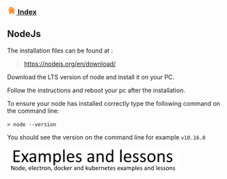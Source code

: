 ### [![Index](https://github.com/Roche-Olivier/help.windows10.nodejs.basics/blob/master/_content/_images/home.png "Index") Index](https://github.com/Roche-Olivier/help.windows10.nodejs.basics)

## NodeJs

The installation files can be found at :<br>
> https://nodejs.org/en/download/

Download the LTS version of node and install it on your PC.

Follow the instructions and reboot your pc after the installation.

To ensure your node has installed correctly type the following command on the command line:

`> node --version`

You should see the version on the command line for example `v10.16.0`

![Examples and lessons](https://github.com/Roche-Olivier/help.windows10.nodejs.basics/blob/master/_content/_images/footer.png "Examples and lessons")



